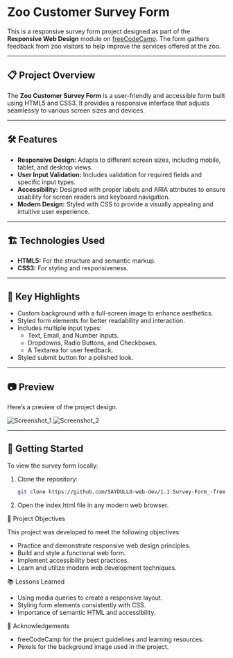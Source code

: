 # Zoo Customer Survey Form

This is a responsive survey form project designed as part of the **Responsive Web Design** module on [freeCodeCamp](https://www.freecodecamp.org/). The form gathers feedback from zoo visitors to help improve the services offered at the zoo.

---

## 📋 Project Overview

The **Zoo Customer Survey Form** is a user-friendly and accessible form built using HTML5 and CSS3. It provides a responsive interface that adjusts seamlessly to various screen sizes and devices.

---

## 🛠️ Features

- **Responsive Design:** Adapts to different screen sizes, including mobile, tablet, and desktop views.
- **User Input Validation:** Includes validation for required fields and specific input types.
- **Accessibility:** Designed with proper labels and ARIA attributes to ensure usability for screen readers and keyboard navigation.
- **Modern Design:** Styled with CSS to provide a visually appealing and intuitive user experience.

---

## 🏗️ Technologies Used

- **HTML5:** For the structure and semantic markup.
- **CSS3:** For styling and responsiveness.

---

## 🌟 Key Highlights

- Custom background with a full-screen image to enhance aesthetics.
- Styled form elements for better readability and interaction.
- Includes multiple input types:
  - Text, Email, and Number inputs.
  - Dropdowns, Radio Buttons, and Checkboxes.
  - A Textarea for user feedback.
- Styled submit button for a polished look.

---

## 📷 Preview

Here’s a preview of the project design.

![Screenshot_1](https://github.com/user-attachments/assets/f5f93adf-6e2e-47ad-9225-a230123085bd)
![Screenshot_2](https://github.com/user-attachments/assets/24c5686e-c92f-487a-acdf-cb490c84a660)




---

## 🚀 Getting Started

To view the survey form locally:

1. Clone the repository:
   ```bash
   git clone https://github.com/SAYDULLO-web-dev/1.1.Survey-Form_-freeCodeCamp-.git

2. Open the index.html file in any modern web browser.


🎯 Project Objectives

This project was developed to meet the following objectives:
 * Practice and demonstrate responsive web design principles.
 * Build and style a functional web form.
 * Implement accessibility best practices.
 * Learn and utilize modern web development techniques.


📚 Lessons Learned

 * Using media queries to create a responsive layout.
 * Styling form elements consistently with CSS.
 * Importance of semantic HTML and accessibility.


👏 Acknowledgements

 * freeCodeCamp for the project guidelines and learning resources.
 * Pexels for the background image used in the project.

